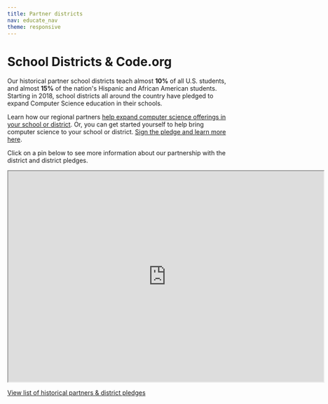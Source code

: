 ```yaml
---
title: Partner districts
nav: educate_nav
theme: responsive
---
```

# School Districts & Code.org
Our historical partner school districts teach almost **10%** of all U.S. students, and almost **15%** of the nation's Hispanic and African American students. Starting in 2018, school districts all around the country have pledged to expand Computer Science education in their schools.  

Learn how our regional partners [help expand computer science offerings in your school or district](/administrators). Or, you can get started yourself to help bring computer science to your school or district. [Sign the pledge and learn more here](/yourschool).

Click on a pin below to see more information about our partnership with the district and district pledges.

<iframe src="https://www.google.com/maps/d/embed?mid=1MkJv283jfBoPhn64ttlHsgX8Hg6p5Ez_" width="720" height="480"></iframe>

[View list of historical partners & district pledges](https://docs.google.com/spreadsheets/d/1t63wfvjgYmBGtArvrDlnrd5wWnwuWRlgROND9NKPtPU/edit?usp=sharing)
